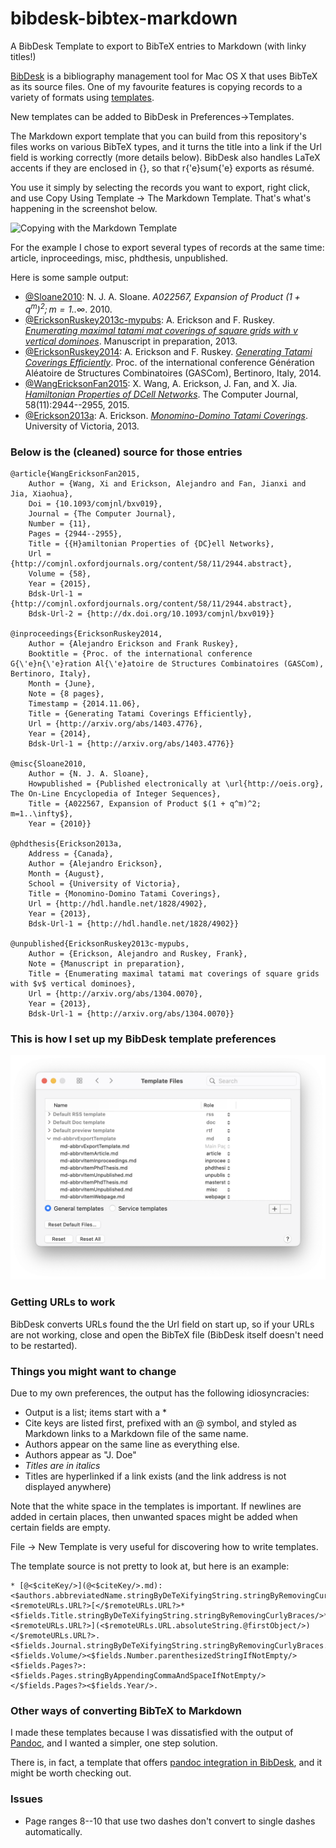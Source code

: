# bibdesk-bibtex-markdown
A BibDesk Template to export to BibTeX entries to Markdown (with linky titles!)

[BibDesk](http://bibdesk.sourceforge.net) is a bibliography management tool for
Mac OS X that uses BibTeX as its source files. One of my favourite features is copying records to a variety of formats using [templates](https://sourceforge.net/p/bibdesk/wiki/Templates/ "BibDesk template wiki").

New templates can be added to BibDesk in Preferences->Templates.

The Markdown export template that you can build from this repository's files
works on various BibTeX types, and it turns the title into a link if the Url
field is working correctly (more details below). BibDesk also handles LaTeX
accents if they are enclosed in {}, so that r{\'e}sum{\'e} exports as résumé.

You use it simply by selecting the records you want to export, right click, and use Copy Using Template -> The Markdown Template. That's what's happening in the screenshot below.

![Copying with the Markdown Template](images/select_template.png "Copying with the Markdown Template")

For the example I chose to export several types of records at the same time:
article, inproceedings, misc, phdthesis, unpublished.

Here is some sample output:

* [@Sloane2010](@Sloane2010.md): N. J. A. Sloane. *A022567, Expansion of Product $(1 + q^m)^2; m=1..\infty$*. 2010.
* [@EricksonRuskey2013c-mypubs](@EricksonRuskey2013c-mypubs.md): A. Erickson and F. Ruskey. [*Enumerating maximal tatami mat coverings of square grids with $v$ vertical dominoes*](http://arxiv.org/abs/1304.0070). Manuscript in preparation, 2013.
* [@EricksonRuskey2014](@EricksonRuskey2014.md): A. Erickson and F. Ruskey. [*Generating Tatami Coverings Efficiently*](http://arxiv.org/abs/1403.4776). Proc. of the international conference Génération Aléatoire de Structures Combinatoires (GASCom), Bertinoro, Italy, 2014.
* [@WangEricksonFan2015](@WangEricksonFan2015.md): X. Wang, A. Erickson, J. Fan, and X. Jia. [*Hamiltonian Properties of DCell Networks*](http://comjnl.oxfordjournals.org/content/58/11/2944.abstract). The Computer Journal, 58(11):2944--2955, 2015.
* [@Erickson2013a](@Erickson2013a.md): A. Erickson. [*Monomino-Domino Tatami Coverings*](http://hdl.handle.net/1828/4902). University of Victoria, 2013.


### Below is the (cleaned) source  for those entries ###

```
@article{WangEricksonFan2015,
	Author = {Wang, Xi and Erickson, Alejandro and Fan, Jianxi and Jia, Xiaohua},
	Doi = {10.1093/comjnl/bxv019},
	Journal = {The Computer Journal},
	Number = {11},
	Pages = {2944--2955},
	Title = {{H}amiltonian Properties of {DC}ell Networks},
	Url = {http://comjnl.oxfordjournals.org/content/58/11/2944.abstract},
	Volume = {58},
	Year = {2015},
	Bdsk-Url-1 = {http://comjnl.oxfordjournals.org/content/58/11/2944.abstract},
	Bdsk-Url-2 = {http://dx.doi.org/10.1093/comjnl/bxv019}}

@inproceedings{EricksonRuskey2014,
	Author = {Alejandro Erickson and Frank Ruskey},
	Booktitle = {Proc. of the international conference G{\'e}n{\'e}ration Al{\'e}atoire de Structures Combinatoires (GASCom), Bertinoro, Italy},
	Month = {June},
	Note = {8 pages},
	Timestamp = {2014.11.06},
	Title = {Generating Tatami Coverings Efficiently},
	Url = {http://arxiv.org/abs/1403.4776},
	Year = {2014},
	Bdsk-Url-1 = {http://arxiv.org/abs/1403.4776}}

@misc{Sloane2010,
	Author = {N. J. A. Sloane},
	Howpublished = {Published electronically at \url{http://oeis.org}, The On-Line Encyclopedia of Integer Sequences},
	Title = {A022567, Expansion of Product $(1 + q^m)^2; m=1..\infty$},
	Year = {2010}}

@phdthesis{Erickson2013a,
	Address = {Canada},
	Author = {Alejandro Erickson},
	Month = {August},
	School = {University of Victoria},
	Title = {Monomino-Domino Tatami Coverings},
	Url = {http://hdl.handle.net/1828/4902},
	Year = {2013},
	Bdsk-Url-1 = {http://hdl.handle.net/1828/4902}}

@unpublished{EricksonRuskey2013c-mypubs,
	Author = {Erickson, Alejandro and Ruskey, Frank},
	Note = {Manuscript in preparation},
	Title = {Enumerating maximal tatami mat coverings of square grids with $v$ vertical dominoes},
	Url = {http://arxiv.org/abs/1304.0070},
	Year = {2013},
	Bdsk-Url-1 = {http://arxiv.org/abs/1304.0070}}
```

### This is how I set up my BibDesk template preferences ###

![Template Preferences](images/template_prefs.png "Template Preferences")

### Getting URLs to work ###

BibDesk converts URLs found the the Url field on start up, so if your URLs are not working, close and open the BibTeX file (BibDesk itself doesn't need to be restarted).

### Things you might want to change ###

Due to my own preferences, the output has the following idiosyncracies:

  * Output is a list; items start with a *
  * Cite keys are listed first, prefixed with an @ symbol, and styled as
    Markdown links to a Markdown file of the same name.
  * Authors appear on the same line as everything else.
  * Authors appear as "J. Doe"
  * *Titles are in italics*
  * Titles are hyperlinked if a link exists (and the link address is not
    displayed anywhere)

Note that the white space in the templates is important. If newlines are added
in certain places, then unwanted spaces might be added when certain fields are
empty.

File -> New Template is very useful for discovering how to write templates.

The template source is not pretty to look at, but here is an example:

```
* [@<$citeKey/>](@<$citeKey/>.md): <$authors.abbreviatedName.stringByDeTeXifyingString.stringByRemovingCurlyBraces.@componentsJoinedByCommaAndAnd/>. <$remoteURLs.URL?>[</$remoteURLs.URL?>*<$fields.Title.stringByDeTeXifyingString.stringByRemovingCurlyBraces/>*<$remoteURLs.URL?>](<$remoteURLs.URL.absoluteString.@firstObject/>)</$remoteURLs.URL?>. <$fields.Journal.stringByDeTeXifyingString.stringByRemovingCurlyBraces.stringByAppendingCommaAndSpaceIfNotEmpty/><$fields.Volume/><$fields.Number.parenthesizedStringIfNotEmpty/><$fields.Pages?>:<$fields.Pages.stringByAppendingCommaAndSpaceIfNotEmpty/></$fields.Pages?><$fields.Year/>.
```

### Other ways of converting BibTeX to Markdown ###

I made these templates because I was dissatisfied with the output of
[Pandoc](http://pandoc.org), and I wanted a simpler, one step solution.

There is, in fact, a template that offers
[pandoc integration in BibDesk](https://github.com/dsanson/bibdesk-pandoc-export-templates),
and it might be worth checking out.

### Issues ###

  * Page ranges 8--10 that use two dashes don't convert to single dashes
    automatically.
